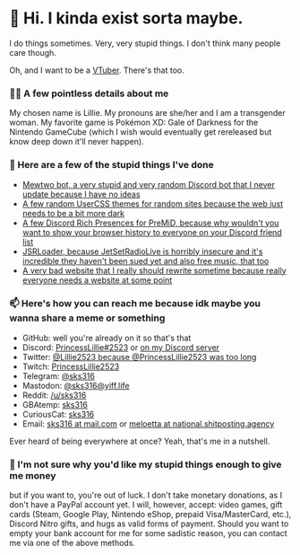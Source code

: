 # 👋 Hi. I kinda exist sorta maybe.
I do things sometimes. Very, very stupid things. I don't think many people care though.

Oh, and I want to be a [VTuber](https://www.howtogeek.com/720841/what-is-a-vtuber/). There's that too.

### 🙋‍♀️ A few pointless details about me

My chosen name is Lillie. My pronouns are she/her and I am a transgender woman. My favorite game is Pokémon XD: Gale of Darkness for the Nintendo GameCube (which I wish would eventually get rereleased but know deep down it'll never happen).

### 📔 Here are a few of the stupid things I've done

* [Mewtwo bot, a very stupid and very random Discord bot that I never update because I have no ideas](https://github.com/sks316/mewtwo-bot)
* [A few random UserCSS themes for random sites because the web just needs to be a bit more dark](https://github.com/sks316/usercss)
* [A few Discord Rich Presences for PreMiD, because why wouldn't you want to show your browser history to everyone on your Discord friend list](https://premid.app/users/226098403304538122)
* [JSRLoader, because JetSetRadioLive is horribly insecure and it's incredible they haven't been sued yet and also free music, that too](https://github.com/sks316/JSRLoader)
* [A very bad website that I really should rewrite sometime because really everyone needs a website at some point](https://sks316.github.io)

### 📫 Here's how you can reach me because idk maybe you wanna share a meme or something

* GitHub: well you're already on it so that's that
* Discord: [PrincessLillie#2523](https://discord.com/users/226098403304538122) or [on my Discord server](https://discord.gg/2VYTgFB)
* Twitter: [@Lillie2523 because @PrincessLillie2523 was too long](https://twitter.com/Lillie2523)
* Twitch: [PrincessLillie2523](https://twitch.tv/PrincessLillie2523)
* Telegram: [@sks316](https://telegram.dog/sks316)
* Mastodon: [@sks316@yiff.life](https://yiff.life/@sks316)
* Reddit: [/u/sks316](https://reddit.com/u/sks316)
* GBAtemp: [sks316](https://gbatemp.net/members/sks316.340701/)
* CuriousCat: [sks316](https://curiouscat.me/sks316)
* Email: [sks316 at mail.com](mailto:sks316@mail.com) or [meloetta at national.shitposting.agency](mailto:meloetta@national.shitposting.agency)

Ever heard of being everywhere at once? Yeah, that's me in a nutshell.

### 💸 I'm not sure why you'd like my stupid things enough to give me money

but if you want to, you're out of luck. I don't take monetary donations, as I don't have a PayPal account yet. I will, however, accept: video games, gift cards (Steam, Google Play, Nintendo eShop, prepaid Visa/MasterCard, etc.), Discord Nitro gifts, and hugs as valid forms of payment. Should you want to empty your bank account for me for some sadistic reason, you can contact me via one of the above methods.

<!--
**sks316/sks316** is a ✨ _special_ ✨ repository because its `README.md` (this file) appears on your GitHub profile.

Here are some ideas to get you started:

- 🔭 I’m currently working on ...
- 🌱 I’m currently learning ...
- 👯 I’m looking to collaborate on ...
- 🤔 I’m looking for help with ...
- 💬 Ask me about ...
- 📫 How to reach me: ...
- 😄 Pronouns: ...
- ⚡ Fun fact: ...
-->

